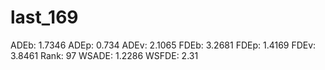 # last_169

ADEb: 1.7346
ADEp: 0.734
ADEv: 2.1065
FDEb: 3.2681
FDEp: 1.4169
FDEv: 3.8461
Rank: 97
WSADE: 1.2286
WSFDE: 2.31